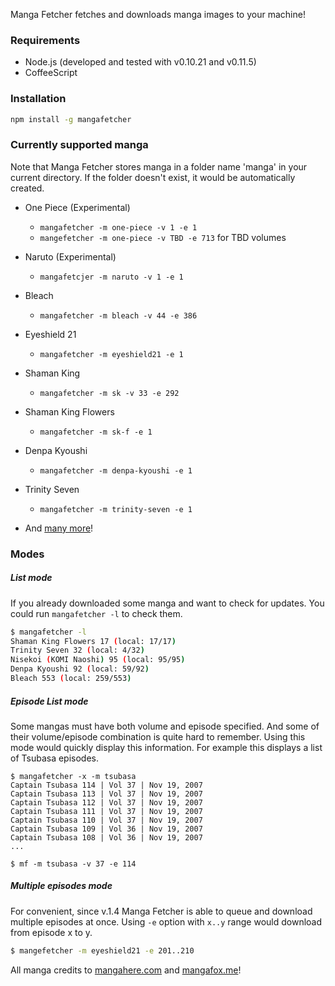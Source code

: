 Manga Fetcher fetches and downloads manga images to your machine!

### Requirements

- Node.js (developed and tested with v0.10.21 and v0.11.5)
- CoffeeScript

### Installation

``` bash
npm install -g mangafetcher
```

### Currently supported manga

Note that Manga Fetcher stores manga in a folder name 'manga' in your current directory.
If the folder doesn't exist, it would be automatically created.

- One Piece (Experimental)
  - `mangafetcher -m one-piece -v 1 -e 1`
  - `mangefetcher -m one-piece -v TBD -e 713` for TBD volumes

- Naruto (Experimental)
  - `mangafetcjer -m naruto -v 1 -e 1`

- Bleach
  - `mangafetcher -m bleach -v 44 -e 386`

- Eyeshield 21
  - `mangafetcher -m eyeshield21 -e 1`

- Shaman King
  - `mangafetcher -m sk -v 33 -e 292`

- Shaman King Flowers
  - `mangafetcher -m sk-f -e 1`

- Denpa Kyoushi
  - `mangafetcher -m denpa-kyoushi -e 1`

- Trinity Seven
  - `mangafetcher -m trinity-seven -e 1`

- And [many more](https://github.com/phatograph/mangafetcher/blob/master/database.coffee)!

### Modes

##### List mode

If you already downloaded some manga and want to check for updates.
You could run `mangafetcher -l` to check them.

``` bash
$ mangafetcher -l
Shaman King Flowers 17 (local: 17/17)
Trinity Seven 32 (local: 4/32)
Nisekoi (KOMI Naoshi) 95 (local: 95/95)
Denpa Kyoushi 92 (local: 59/92)
Bleach 553 (local: 259/553)
```

##### Episode List mode

Some mangas must have both volume and episode specified. And some of their
volume/episode combination is quite hard to remember. Using this mode
would quickly display this information. For example this displays a
list of Tsubasa episodes.

```
$ mangafetcher -x -m tsubasa
Captain Tsubasa 114 | Vol 37 | Nov 19, 2007
Captain Tsubasa 113 | Vol 37 | Nov 19, 2007
Captain Tsubasa 112 | Vol 37 | Nov 19, 2007
Captain Tsubasa 111 | Vol 37 | Nov 19, 2007
Captain Tsubasa 110 | Vol 37 | Nov 19, 2007
Captain Tsubasa 109 | Vol 36 | Nov 19, 2007
Captain Tsubasa 108 | Vol 36 | Nov 19, 2007
...

$ mf -m tsubasa -v 37 -e 114
```

##### Multiple episodes mode

For convenient, since v.1.4 Manga Fetcher is able to queue and download
multiple episodes at once. Using `-e` option with `x..y` range
would download from episode x to y.

``` bash
$ mangefetcher -m eyeshield21 -e 201..210
```


All manga credits to [mangahere.com](http://mangahere.com) and [mangafox.me](http://mangafox.me)!
